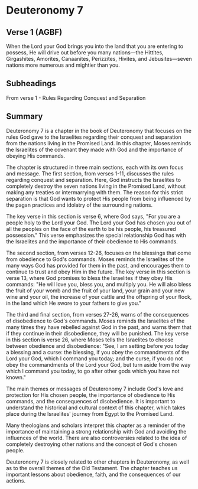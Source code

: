 # Deuteronomy 7

## Verse 1 (AGBF)

When the Lord your God brings you into the land that you are entering to possess, He will drive out before you many nations—the Hittites, Girgashites, Amorites, Canaanites, Perizzites, Hivites, and Jebusites—seven nations more numerous and mightier than you.

## Subheadings

From verse 1 - Rules Regarding Conquest and Separation

## Summary

Deuteronomy 7 is a chapter in the book of Deuteronomy that focuses on the rules God gave to the Israelites regarding their conquest and separation from the nations living in the Promised Land. In this chapter, Moses reminds the Israelites of the covenant they made with God and the importance of obeying His commands.

The chapter is structured in three main sections, each with its own focus and message. The first section, from verses 1-11, discusses the rules regarding conquest and separation. Here, God instructs the Israelites to completely destroy the seven nations living in the Promised Land, without making any treaties or intermarrying with them. The reason for this strict separation is that God wants to protect His people from being influenced by the pagan practices and idolatry of the surrounding nations.

The key verse in this section is verse 6, where God says, "For you are a people holy to the Lord your God. The Lord your God has chosen you out of all the peoples on the face of the earth to be his people, his treasured possession." This verse emphasizes the special relationship God has with the Israelites and the importance of their obedience to His commands.

The second section, from verses 12-26, focuses on the blessings that come from obedience to God's commands. Moses reminds the Israelites of the many ways God has provided for them in the past, and encourages them to continue to trust and obey Him in the future. The key verse in this section is verse 13, where God promises to bless the Israelites if they obey His commands: "He will love you, bless you, and multiply you. He will also bless the fruit of your womb and the fruit of your land, your grain and your new wine and your oil, the increase of your cattle and the offspring of your flock, in the land which He swore to your fathers to give you."

The third and final section, from verses 27-26, warns of the consequences of disobedience to God's commands. Moses reminds the Israelites of the many times they have rebelled against God in the past, and warns them that if they continue in their disobedience, they will be punished. The key verse in this section is verse 26, where Moses tells the Israelites to choose between obedience and disobedience: "See, I am setting before you today a blessing and a curse: the blessing, if you obey the commandments of the Lord your God, which I command you today; and the curse, if you do not obey the commandments of the Lord your God, but turn aside from the way which I command you today, to go after other gods which you have not known."

The main themes or messages of Deuteronomy 7 include God's love and protection for His chosen people, the importance of obedience to His commands, and the consequences of disobedience. It is important to understand the historical and cultural context of this chapter, which takes place during the Israelites' journey from Egypt to the Promised Land.

Many theologians and scholars interpret this chapter as a reminder of the importance of maintaining a strong relationship with God and avoiding the influences of the world. There are also controversies related to the idea of completely destroying other nations and the concept of God's chosen people.

Deuteronomy 7 is closely related to other chapters in Deuteronomy, as well as to the overall themes of the Old Testament. The chapter teaches us important lessons about obedience, faith, and the consequences of our actions.